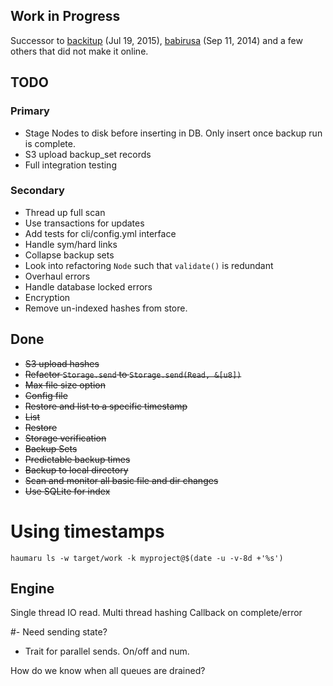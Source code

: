 ## Work in Progress

Successor to [backitup](https://github.com/shanegibbs/backitup) (Jul 19, 2015), [babirusa](https://github.com/shanegibbs/babirusa) (Sep 11, 2014) and a few others that did not make it online.

## TODO

### Primary
* Stage Nodes to disk before inserting in DB. Only insert once backup run is complete.
* S3 upload backup_set records
* Full integration testing

### Secondary
* Thread up full scan
* Use transactions for updates
* Add tests for cli/config.yml interface
* Handle sym/hard links
* Collapse backup sets
* Look into refactoring `Node` such that `validate()` is redundant
* Overhaul errors
* Handle database locked errors
* Encryption
* Remove un-indexed hashes from store.

## Done
* ~~S3 upload hashes~~
* ~~Refactor `Storage.send` to `Storage.send(Read, &[u8])`~~
* ~~Max file size option~~
* ~~Config file~~
* ~~Restore and list to a specific timestamp~~
* ~~List~~
* ~~Restore~~
* ~~Storage verification~~
* ~~Backup Sets~~
* ~~Predictable backup times~~
* ~~Backup to local directory~~
* ~~Scan and monitor all basic file and dir changes~~
* ~~Use SQLite for index~~

# Using timestamps

```
haumaru ls -w target/work -k myproject@$(date -u -v-8d +'%s')
```

## Engine

Single thread IO read.
Multi thread hashing
Callback on complete/error

#- Need sending state?
- Trait for parallel sends. On/off and num.

How do we know when all queues are drained?
